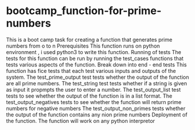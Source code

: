 # bootcamp_function-for-prime-numbers
This is a boot camp task for creating a function that generates prime numbers from o to n
Prerequisites
This function runs on python environment , i used python3 to write this function.
Running of tests
The tests for this function can be run by running the test_cases functions that tests various aspects of the function.
Break down into end - end tests
This function has fice tests that each test various inputs and outputs of the system.
The test_prime_output test tests whether the output of the function are all prime numbers.
The test_string test tests whether  if a string is given as input it propmpts the user to enter a number.
The test_output_list test tests to see whether the output of the function is in a list format.
The test_output_negatives tests to see whether the function will return prime numbers for negative numbers
The test_output_non_primes tests whether the output of the function contains any nion prime numbers
Deployment of the function.
The function will work on any python interpretor
